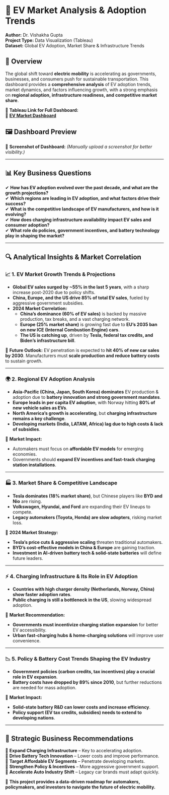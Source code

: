 # 📌 EV Market Analysis & Adoption Trends  
**Author:** Dr. Vishakha Gupta  
**Project Type:** Data Visualization (Tableau)  
**Dataset:** Global EV Adoption, Market Share & Infrastructure Trends  

## 📍 Overview  
The global shift toward **electric mobility** is accelerating as governments, businesses, and consumers push for sustainable transportation. This dashboard provides a **comprehensive analysis** of EV adoption trends, market dynamics, and factors influencing growth, with a strong emphasis on **regional adoption, infrastructure readiness, and competitive market share**.  

📌 **Tableau Link for Full Dashboard:**  
🔗 **[EV Market Dashboard](https://public.tableau.com/app/profile/vishakha.gupta6103/viz/EV_17401004985620/Dashboard1)**  

## 🖼️ Dashboard Preview  
📌 **Screenshot of Dashboard:** *(Manually upload a screenshot for better visibility.)* 

---

## 📊 Key Business Questions  
✔ **How has EV adoption evolved over the past decade, and what are the growth projections?**  
✔ **Which regions are leading in EV adoption, and what factors drive their success?**  
✔ **What is the competitive landscape of EV manufacturers, and how is it evolving?**  
✔ **How does charging infrastructure availability impact EV sales and consumer adoption?**  
✔ **What role do policies, government incentives, and battery technology play in shaping the market?**  

---

## 🔍 Analytical Insights & Market Correlation  

### 📈 1. EV Market Growth Trends & Projections  
- **Global EV sales surged by ~55% in the last 5 years**, with a sharp increase post-2020 due to policy shifts.  
- **China, Europe, and the US drive 85% of total EV sales**, fueled by aggressive government subsidies.  
- **2024 Market Correlation:**  
  - **China’s dominance (60% of EV sales)** is backed by massive production, tax breaks, and a vast charging network.  
  - **Europe (25% market share)** is growing fast due to **EU’s 2035 ban on new ICE (Internal Combustion Engine) cars**.  
  - **The US is catching up**, driven by **Tesla, federal tax credits, and Biden’s infrastructure bill**.  

🔹 **Future Outlook:** EV penetration is expected to **hit 40% of new car sales by 2030**. Manufacturers must **scale production and reduce battery costs** to sustain growth.  

---

### 🌍 2. Regional EV Adoption Analysis  
- **Asia-Pacific (China, Japan, South Korea) dominates** EV production & adoption due to **battery innovation and strong government mandates**.  
- **Europe leads in per capita EV adoption**, with Norway hitting **80% of new vehicle sales as EVs**.  
- **North America’s growth is accelerating**, but **charging infrastructure remains a key challenge**.  
- **Developing markets (India, LATAM, Africa) lag due to high costs & lack of subsidies**.  

🔹 **Market Impact:**  
  - Automakers must focus on **affordable EV models** for emerging economies.  
  - Governments should **expand EV incentives and fast-track charging station installations**.  

---

### 🏭 3. Market Share & Competitive Landscape  
- **Tesla dominates (18% market share)**, but Chinese players like **BYD and Nio** are rising.  
- **Volkswagen, Hyundai, and Ford** are expanding their EV lineups to compete.  
- **Legacy automakers (Toyota, Honda) are slow adopters**, risking market loss.  

🔹 **2024 Market Strategy:**  
  - **Tesla’s price cuts & aggressive scaling** threaten traditional automakers.  
  - **BYD’s cost-effective models in China & Europe** are gaining traction.  
  - **Investment in AI-driven battery tech & solid-state batteries** will define future leaders.  

---

### ⚡ 4. Charging Infrastructure & Its Role in EV Adoption  
- **Countries with high charger density (Netherlands, Norway, China) show faster adoption rates**.  
- **Public charging is still a bottleneck in the US**, slowing widespread adoption.  

🔹 **Market Recommendation:**  
  - **Governments must incentivize charging station expansion** for better EV accessibility.  
  - **Urban fast-charging hubs & home-charging solutions** will improve user convenience.  

---

### 📉 5. Policy & Battery Cost Trends Shaping the EV Industry  
- **Government policies (carbon credits, tax incentives) play a crucial role in EV expansion**.  
- **Battery costs have dropped by 89% since 2010**, but further reductions are needed for mass adoption.  

🔹 **Market Impact:**  
  - **Solid-state battery R&D can lower costs and increase efficiency**.  
  - **Policy support (EV tax credits, subsidies) needs to extend to developing nations**.  

---

## 🚀 Strategic Business Recommendations  
📌 **Expand Charging Infrastructure** – Key to accelerating adoption.  
📌 **Drive Battery Tech Innovation** – Lower costs and improve performance.  
📌 **Target Affordable EV Segments** – Penetrate developing markets.  
📌 **Strengthen Policy & Incentives** – More aggressive government support.  
📌 **Accelerate Auto Industry Shift** – Legacy car brands must adapt quickly.  

🚀 **This project provides a data-driven roadmap for automakers, policymakers, and investors to navigate the future of electric mobility.**  
